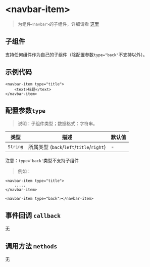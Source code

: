 # &lt;navbar-item&gt;

> 为组件`<navbar>`的子组件，详细请看 [这里](./navbar.html)

## 子组件

支持任何组件作为自己的子组件（除配置参数`type="back"`不支持以外）。

## 示例代码

```vue
<navbar-item type="title">
    <text>标题</text>
</navbar-item>
```

## 配置参数`type`

>说明：子组件类型；数据格式：字符串。

| 类型     | 描述                          | 默认值     |
| ------ | -------------------------- | ------- |
|`String`  | 所属类型 (`back`/`left`/`title`/`right`)           | -       |

注意：`type='back'`类型不支持子组件
> 例如：

```vue
<navbar-item type="title">
    .....
</navbar-item>
```

```vue
<navbar-item type="back"></navbar-item>
```
## 事件回调 `callback`

无

## 调用方法 `methods`

无



